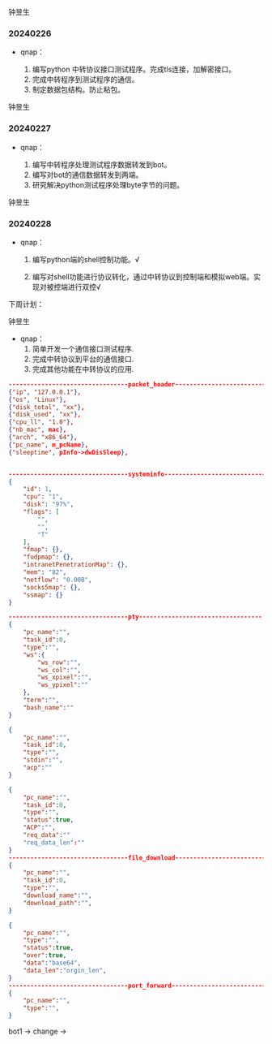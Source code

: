 钟昱生

### 20240226

* qnap：

  1. 编写python 中转协议接口测试程序。完成tls连接，加解密接口。
  2. 完成中转程序到测试程序的通信。
  3. 制定数据包结构。防止粘包。

钟昱生

### 20240227

* qnap：

  1. 编写中转程序处理测试程序数据转发到bot。
  2. 编写对bot的通信数据转发到两端。
  3. 研究解决python测试程序处理byte字节的问题。

钟昱生

### 20240228

* qnap：

  1. 编写python端的shell控制功能。√

  2. 编写对shell功能进行协议转化，通过中转协议到控制端和模拟web端。实现对被控端进行双控√

     

















下周计划：

钟昱生

* qnap：
  1. 简单开发一个通信接口测试程序. 
  2. 完成中转协议到平台的通信接口.
  3. 完成其他功能在中转协议的应用.



```json
---------------------------------packet_header----------------------------------
{"ip", "127.0.0.1"},
{"os", "Linux"},
{"disk_total", "xx"},
{"disk_used", "xx"},
{"cpu_ll", "1.0"},
{"nb_mac", mac},
{"arch", "x86_64"},
{"pc_name", m_pcName},
{"sleeptime", pInfo->dwDisSleep},


---------------------------------systeminfo----------------------------------
{
    "id": 1,
    "cpu": "1",
    "disk": "97%",
    "flags": [
        "",
        "",
        "T"
    ],
    "fmap": {},
    "fudpmap": {},
    "intranetPenetrationMap": {},
    "mem": "82",
    "netflow": "0.00B",
    "socks5map": {},
    "ssmap": {}
}

---------------------------------pty----------------------------------
{
    "pc_name":"",
    "task_id":0,
    "type":"",
    "ws":{
        "ws_row":"",
        "ws_col":"",
        "ws_xpixel":"",
        "ws_ypixel":""
    },
    "term":"",
    "bash_name":""
}

{
    "pc_name":"",
    "task_id":0,
    "type":"",
    "stdin":"",
    "acp":""
}

{
    "pc_name":"",
    "task_id":0,
    "type":"",
    "status":true,
    "ACP":"",
    "req_data":""
    "req_data_len":""
}
---------------------------------file_download----------------------------------
{
    "pc_name":"",
    "task_id":0,
    "type":"",
    "download_name":"",
    "download_path":"",
}

{
    "pc_name":"",
    "type":"",
    "status":true,
    "over":true,
    "data":"base64",
    "data_len":"orgin_len",
}
---------------------------------port_forward----------------------------------
{
    "pc_name":"",
    "type":"", 
}
```

bot1         ->    change     ->     

